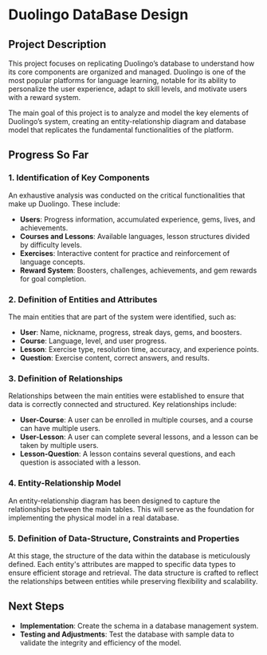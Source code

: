 
# Duolingo DataBase Design

## Project Description
This project focuses on replicating Duolingo’s database to understand how its core components are organized and managed. Duolingo is one of the most popular platforms for language learning, notable for its ability to personalize the user experience, adapt to skill levels, and motivate users with a reward system.

The main goal of this project is to analyze and model the key elements of Duolingo’s system, creating an entity-relationship diagram and database model that replicates the fundamental functionalities of the platform.

## Progress So Far

### 1. **Identification of Key Components**
An exhaustive analysis was conducted on the critical functionalities that make up Duolingo. These include:
   - **Users**: Progress information, accumulated experience, gems, lives, and achievements.
   - **Courses and Lessons**: Available languages, lesson structures divided by difficulty levels.
   - **Exercises**: Interactive content for practice and reinforcement of language concepts.
   - **Reward System**: Boosters, challenges, achievements, and gem rewards for goal completion.

### 2. **Definition of Entities and Attributes**
The main entities that are part of the system were identified, such as:
   - **User**: Name, nickname, progress, streak days, gems, and boosters.
   - **Course**: Language, level, and user progress.
   - **Lesson**: Exercise type, resolution time, accuracy, and experience points.
   - **Question**: Exercise content, correct answers, and results.

### 3. **Definition of Relationships**
Relationships between the main entities were established to ensure that data is correctly connected and structured. Key relationships include:
   - **User-Course**: A user can be enrolled in multiple courses, and a course can have multiple users.
   - **User-Lesson**: A user can complete several lessons, and a lesson can be taken by multiple users.
   - **Lesson-Question**: A lesson contains several questions, and each question is associated with a lesson.

### 4. **Entity-Relationship Model**
An entity-relationship diagram has been designed to capture the relationships between the main tables. This will serve as the foundation for implementing the physical model in a real database.

### 5. **Definition of Data-Structure, Constraints and Properties**
At this stage, the structure of the data within the database is meticulously defined. Each entity's attributes are mapped to specific data types to ensure efficient storage and retrieval. The data structure is crafted to reflect the relationships between entities while preserving flexibility and scalability.

## Next Steps
- **Implementation**: Create the schema in a database management system.
- **Testing and Adjustments**: Test the database with sample data to validate the integrity and efficiency of the model.